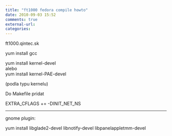 ```yaml
---
title: "ft1000 fedora compile howto"
date: 2010-09-03 15:52
comments: true
external-url:
categories:
---
```

ft1000.qintec.sk  
  
yum install gcc  
  
yum install kernel-devel  
alebo  
yum install kernel-PAE-devel  
  
(podla typu kernelu)  
  
Do Makefile pridat  
  
EXTRA\_CFLAGS += -DINIT\_NET\_NS  
  
---  
  
gnome plugin:  
  
yum install libglade2-devel libnotify-devel libpanelappletmm-devel
